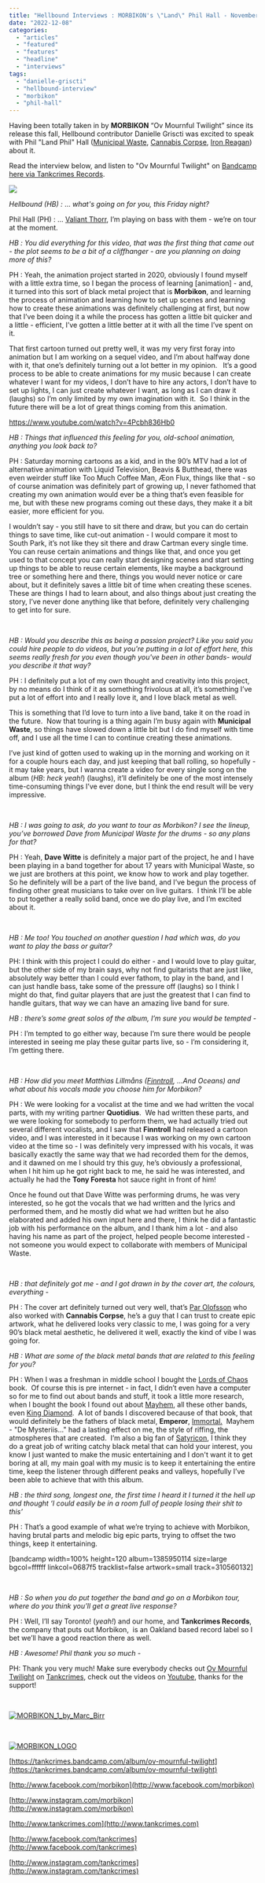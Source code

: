 ```yaml
---
title: "Hellbound Interviews : MORBIKON's \"Land\" Phil Hall - November 18, 2022"
date: "2022-12-08"
categories: 
  - "articles"
  - "featured"
  - "features"
  - "headline"
  - "interviews"
tags: 
  - "danielle-griscti"
  - "hellbound-interview"
  - "morbikon"
  - "phil-hall"
---
```


Having been totally taken in by **MORBIKON** “Ov Mournful Twilight” since its release this fall, Hellbound contributor Danielle Griscti was excited to speak with Phil "Land Phil" Hall ([Municipal Waste](https://hellbound.ca/?s=municipal+waste), [Cannabis Corpse](https://hellbound.ca/?s=cannabis+corpse), [Iron Reagan](https://hellbound.ca/?s=iron+reagan)) about it.

Read the interview below, and listen to "Ov Mournful Twilight" on [Bandcamp here via Tankcrimes Records](https://tankcrimes.bandcamp.com/album/ov-mournful-twilight).

[![](https://hellbound.ca/wp-content/uploads/2022/11/morbikon_ovmournfultwilight-300x300.jpg)](https://hellbound.ca/wp-content/uploads/2022/11/morbikon_ovmournfultwilight.jpg)

_Hellbound (HB) :_ … _what's going on for you, this Friday night?_ 

Phil Hall (PH) : … [Valiant Thorr](http://www.valientthorr.com/), I’m playing on bass with them - we’re on tour at the moment.

_HB :_ _You did everything for this video, that was the first thing that came out - the plot seems to be a bit of a cliffhanger - are you planning on doing more of this?_

PH : Yeah, the animation project started in 2020, obviously I found myself with a little extra time, so I began the process of learning \[animation\] - and, it turned into this sort of black metal project that is **Morbikon**, and learning the process of animation and learning how to set up scenes and learning how to create these animations was definitely challenging at first, but now that I’ve been doing it a while the process has gotten a little bit quicker and a little - efficient, I’ve gotten a little better at it with all the time I’ve spent on it.

That first cartoon turned out pretty well, it was my very first foray into animation but I am working on a sequel video, and I’m about halfway done with it, that one’s definitely turning out a lot better in my opinion.   It’s a good process to be able to create animations for my music because I can create whatever I want for my videos, I don’t have to hire any actors, I don’t have to set up lights, I can just create whatever I want, as long as I can draw it (laughs) so I’m only limited by my own imagination with it.  So I think in the future there will be a lot of great things coming from this animation.

https://www.youtube.com/watch?v=4Pcbh836Hb0

_HB : Things that influenced this feeling for you, old-school animation, anything you look back to?_ 

PH : Saturday morning cartoons as a kid, and in the 90’s MTV had a lot of alternative animation with Liquid Television, Beavis & Butthead, there was even weirder stuff like Too Much Coffee Man, Æon Flux, things like that - so of course animation was definitely part of growing up, I never fathomed that creating my own animation would ever be a thing that’s even feasible for me, but with these new programs coming out these days, they make it a bit easier, more efficient for you.

I wouldn’t say - you still have to sit there and draw, but you can do certain things to save time, like cut-out animation - I would compare it most to South Park, it’s not like they sit there and draw Cartman every single time.  You can reuse certain animations and things like that, and once you get used to that concept you can really start designing scenes and start setting up things to be able to reuse certain elements, like maybe a background tree or something here and there, things you would never notice or care about, but it definitely saves a little bit of time when creating these scenes.  These are things I had to learn about, and also things about just creating the story, I’ve never done anything like that before, definitely very challenging to get into for sure.

 

_HB : Would you describe this as being a passion project? Like you said you could hire people to do videos, but you're putting in a lot of effort here, this seems really fresh for you even though you've been in other bands- would you describe it that way?_ 

PH : I definitely put a lot of my own thought and creativity into this project, by no means do I think of it as something frivolous at all, it’s something I’ve put a lot of effort into and I really love it, and I love black metal as well.

This is something that I’d love to turn into a live band, take it on the road in the future.  Now that touring is a thing again I’m busy again with **Municipal Waste**, so things have slowed down a little bit but I do find myself with time off, and I use all the time I can to continue creating these animations.

I’ve just kind of gotten used to waking up in the morning and working on it for a couple hours each day, and just keeping that ball rolling, so hopefully - it may take years, but I wanna create a video for every single song on the album (_HB_: _heck yeah!_) (laughs), it’ll definitely be one of the most intensely time-consuming things I’ve ever done, but I think the end result will be very impressive.

 

_HB : I was going to ask, do you want to tour as Morbikon? I see the lineup, you’ve borrowed Dave from Municipal Waste for the drums - so any plans for that?_

PH : Yeah, **Dave Witte** is definitely a major part of the project, he and I have been playing in a band together for about 17 years with Municipal Waste, so we just are brothers at this point, we know how to work and play together.  So he definitely will be a part of the live band, and I’ve begun the process of finding other great musicians to take over on live guitars.  I think I’ll be able to put together a really solid band, once we do play live, and I’m excited about it.

 

_HB : Me too! You touched on another question I had which was, do you want to play the bass or guitar?_

PH: I think with this project I could do either - and I would love to play guitar, but the other side of my brain says, why not find guitarists that are just like, absolutely way better than I could ever fathom, to play in the band, and I can just handle bass, take some of the pressure off (laughs) so I think I might do that, find guitar players that are just the greatest that I can find to handle guitars, that way we can have an amazing live band for sure.

_HB : there’s some great solos of the album, I’m sure you would be tempted -_

PH : I’m tempted to go either way, because I’m sure there would be people interested in seeing me play these guitar parts live, so - I’m considering it, I’m getting there.

 

_HB : How did you meet Matthias Lillmåns ([Finntroll](https://hellbound.ca/?s=finntroll), …And Oceans) and what about his vocals made you choose him for Morbikon?_ 

PH : We were looking for a vocalist at the time and we had written the vocal parts, with my writing partner **Quotidius**.  We had written these parts, and we were looking for somebody to perform them, we had actually tried out several different vocalists, and I saw that **Finntroll** had released a cartoon video, and I was interested in it because I was working on my own cartoon video at the time so - I was definitely very impressed with his vocals, it was basically exactly the same way that we had recorded them for the demos, and it dawned on me I should try this guy, he’s obviously a professional, when I hit him up he got right back to me, he said he was interested, and actually he had the **Tony Foresta** hot sauce right in front of him!

Once he found out that Dave Witte was performing drums, he was very interested, so he got the vocals that we had written and the lyrics and performed them, and he mostly did what we had written but he also elaborated and added his own input here and there, I think he did a fantastic job with his performance on the album, and I thank him a lot - and also having his name as part of the project, helped people become interested - not someone you would expect to collaborate with members of Municipal Waste.

 

_HB : that definitely got me - and I got drawn in by the cover art, the colours, everything -_

PH : The cover art definitely turned out very well, that’s [Par Olofsson](https://parolofsson.se/) who also worked with **Cannabis Corpse**, he’s a guy that I can trust to create epic artwork, what he delivered looks very classic to me, I was going for a very 90’s black metal aesthetic, he delivered it well, exactly the kind of vibe I was going for.

_HB : What are some of the black metal bands that are related to this feeling for you?_ 

PH : When I was a freshman in middle school I bought the [Lords of Chaos](https://hellbound.ca/?s=lords+of+chaos) book.  Of course this is pre internet - in fact, I didn’t even have a computer so for me to find out about bands and stuff, it took a little more research, when I bought the book I found out about [Mayhem](https://hellbound.ca/?s=mayhem), all these other bands, even [King Diamond](https://hellbound.ca/?s=king+diamond).  A lot of bands I discovered because of that book, that would definitely be the fathers of black metal, **Emperor**, [Immortal.](https://hellbound.ca/?s=immortal)  Mayhem - "De Mysteriis..." had a lasting effect on me, the style of riffing, the atmospheres that are created.  I’m also a big fan of [Satyricon](https://hellbound.ca/?s=satyricon), I think they do a great job of writing catchy black metal that can hold your interest, you know I just wanted to make the music entertaining and I don't want it to get boring at all, my main goal with my music is to keep it entertaining the entire time, keep the listener through different peaks and valleys, hopefully I’ve been able to achieve that with this album.

_HB : the third song, longest one, the first time I heard it I turned it the hell up and thought ‘I could easily be in a room full of people losing their shit to this’_

PH : That’s a good example of what we’re trying to achieve with Morbikon, having brutal parts and melodic big epic parts, trying to offset the two things, keep it entertaining.

\[bandcamp width=100% height=120 album=1385950114 size=large bgcol=ffffff linkcol=0687f5 tracklist=false artwork=small track=310560132\]

 

_HB : So when you do put together the band and go on a Morbikon tour, where do you think you’ll get a great live response?_ 

PH : Well, I’ll say Toronto! (_yeah!_) and our home, and **Tankcrimes Records**, the company that puts out Morbikon,  is an Oakland based record label so I bet we’ll have a good reaction there as well.

_HB : Awesome! Phil thank you so much -_

PH: Thank you very much! Make sure everybody checks out [Ov Mournful Twilight](https://tankcrimes.bandcamp.com/album/ov-mournful-twilight) on [Tankcrimes](http://www.tankcrimes.com), check out the videos on [Youtube](https://www.google.com/url?sa=t&rct=j&q=&esrc=s&source=web&cd=&cad=rja&uact=8&ved=2ahUKEwjoyK-Hz-j7AhXHl4kEHaomB9IQtwJ6BAgLEAI&url=https%3A%2F%2Fwww.youtube.com%2Fwatch%3Fv%3DrNiHR-CJApo&usg=AOvVaw1QiNfZG4RB9-0R9hJcgVnk), thanks for the support!

 

[![MORBIKON_1_by_Marc_Birr](https://hellbound.ca/wp-content/uploads/2022/12/MORBIKON_1_by_Marc_Birr-768x1024.jpg)](https://hellbound.ca/wp-content/uploads/2022/12/MORBIKON_1_by_Marc_Birr.jpg)

 

[![MORBIKON_LOGO](https://hellbound.ca/wp-content/uploads/2022/12/MORBIKON_LOGO-300x163.jpg)](https://hellbound.ca/wp-content/uploads/2022/12/MORBIKON_LOGO.jpg)

[https://tankcrimes.bandcamp.com/album/ov-mournful-twilight](https://tankcrimes.bandcamp.com/album/ov-mournful-twilight)

[http://www.facebook.com/morbikon](http://www.facebook.com/morbikon)

[http://www.instagram.com/morbikon](http://www.instagram.com/morbikon)

[http://www.tankcrimes.com](http://www.tankcrimes.com)

[http://www.facebook.com/tankcrimes](http://www.facebook.com/tankcrimes)

[http://www.instagram.com/tankcrimes](http://www.instagram.com/tankcrimes)
